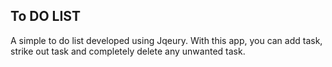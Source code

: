 ## To DO LIST
A simple to do list developed using Jqeury.
With this app, you can add task, strike out task and completely delete any unwanted task.